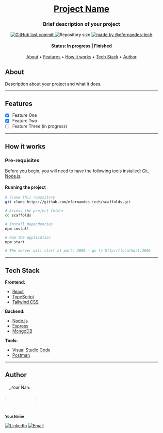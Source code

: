 <h1 align="center">
    <a href="#" alt="Project Name">Project Name</a>
</h1>

<h3 align="center">
    Brief description of your project
</h3>

<p align="center">
    <a href="https://github.com/efernandes-tech/scaffolds/commits/main">
        <img alt="GitHub last commit" src="https://img.shields.io/github/last-commit/efernandes-tech/scaffolds">
    </a>
    <img alt="Repository size" src="https://img.shields.io/github/repo-size/efernandes-tech/scaffolds">
    <a href="https://edersonfernandes.com.br">
        <img alt="made by @efernandes-tech" src="https://img.shields.io/badge/Made%20by-@efernandes-tech-%2360F6AD">
    </a>
</p>

<h4 align="center">
    Status: In progress | Finished
</h4>

<p align="center">
    <a href="#about">About</a> •
    <a href="#features">Features</a> •
    <a href="#how-it-works">How it works</a> •
    <a href="#tech-stack">Tech Stack</a> •
    <a href="#author">Author</a>
</p>

## About

Description about your project and what it does.

---

## Features

-   [x] Feature One
-   [x] Feature Two
-   [ ] Feature Three (in progress)

---

## How it works

### Pre-requisites

Before you begin, you will need to have the following tools installed:
[Git](https://git-scm.com), [Node.js](https://nodejs.org/en/).

#### Running the project

```bash
# Clone this repository
git clone https://github.com/efernandes-tech/scaffolds.git

# Access the project folder
cd scaffolds

# Install dependencies
npm install

# Run the application
npm start

# The server will start at port: 3000 - go to http://localhost:3000
```

---

## Tech Stack

**Frontend:**

-   [React](https://reactjs.org/)
-   [TypeScript](https://www.typescriptlang.org/)
-   [Tailwind CSS](https://tailwindcss.com/)

**Backend:**

-   [Node.js](https://nodejs.org/)
-   [Express](https://expressjs.com/)
-   [MongoDB](https://www.mongodb.com/)

**Tools:**

-   [Visual Studio Code](https://code.visualstudio.com/)
-   [Postman](https://www.postman.com/)

---

## Author

<a href="https://github.com/efernandes-tech">
    <img style="border-radius: 50%;" src="https://github.com/efernandes-tech.png" width="100px;" alt="Your Name" />
    <br />
    <sub><b>Your Name</b></sub>
</a>

[![LinkedIn](https://img.shields.io/badge/LinkedIn-Connect-blue?logo=linkedin)](https://www.linkedin.com/in/efernandes-tech)
[![Email](https://img.shields.io/badge/Email-Contact-red?logo=gmail)](mailto:efernandes.tech@gmail.com)
